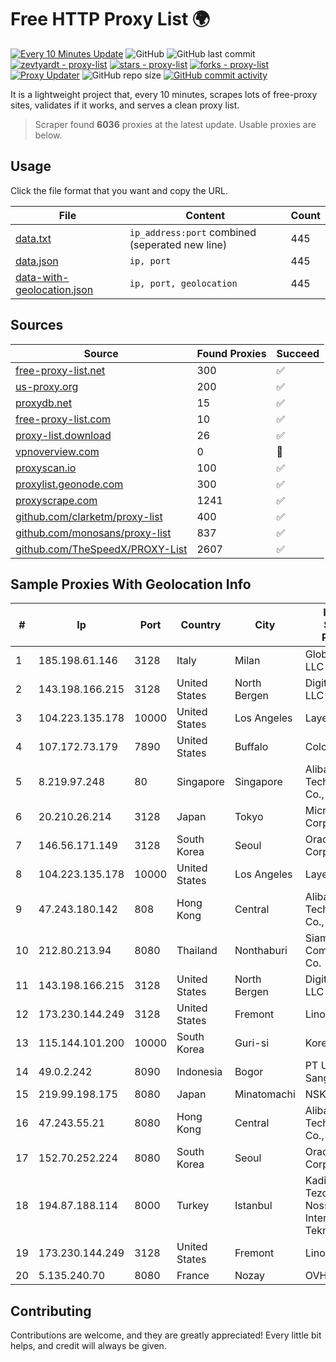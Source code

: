 
# Free HTTP Proxy List 🌍

[![Every 10 Minutes Update](https://github.com/mertguvencli/http-proxy-list/actions/workflows/main.yml/badge.svg?branch=main)](https://github.com/mertguvencli/http-proxy-list/actions/workflows/main.yml)
![GitHub](https://img.shields.io/github/license/mertguvencli/http-proxy-list)
![GitHub last commit](https://img.shields.io/github/last-commit/mertguvencli/http-proxy-list)
[![zevtyardt - proxy-list](https://img.shields.io/static/v1?label=zevtyardt&message=proxy-list&color=blue&logo=github)](https://github.com/zevtyardt/proxy-list "Go to GitHub repo")
[![stars - proxy-list](https://img.shields.io/github/stars/zevtyardt/proxy-list?style=social)](https://github.com/zevtyardt/proxy-list)
[![forks - proxy-list](https://img.shields.io/github/forks/zevtyardt/proxy-list?style=social)](https://github.com/zevtyardt/proxy-list)
[![Proxy Updater](https://github.com/zevtyardt/proxy-list/workflows/Proxy%20Updater/badge.svg)](https://github.com/zevtyardt/proxy-list/actions?query=workflow:"Proxy+Updater")
![GitHub repo size](https://img.shields.io/github/repo-size/zevtyardt/proxy-list)
[![GitHub commit activity](https://img.shields.io/github/commit-activity/m/zevtyardt/proxy-list?logo=commits)](https://github.com/zevtyardt/proxy-list/commits/main)

It is a lightweight project that, every 10 minutes, scrapes lots of free-proxy sites, validates if it works, and serves a clean proxy list.

> Scraper found **6036** proxies at the latest update. Usable proxies are below.

## Usage

Click the file format that you want and copy the URL.

|File|Content|Count|
|----|-------|-----|
|[data.txt](https://raw.githubusercontent.com/mertguvencli/http-proxy-list/main/proxy-list/data.txt)|`ip_address:port` combined (seperated new line)|445|
|[data.json](https://raw.githubusercontent.com/mertguvencli/http-proxy-list/main/proxy-list/data.json)|`ip, port`|445|
|[data-with-geolocation.json](https://raw.githubusercontent.com/mertguvencli/http-proxy-list/main/proxy-list/data-with-geolocation.json)|`ip, port, geolocation`|445|

## Sources

|Source|Found Proxies|Succeed|
|------|-------------|-------|
|[free-proxy-list.net](https://free-proxy-list.net)|300|✅|
|[us-proxy.org](https://www.us-proxy.org)|200|✅|
|[proxydb.net](http://proxydb.net)|15|✅|
|[free-proxy-list.com](https://free-proxy-list.com/?page=&port=&type%5B%5D=http&type%5B%5D=https&up_time=0&search=Search)|10|✅|
|[proxy-list.download](https://www.proxy-list.download/HTTP)|26|✅|
|[vpnoverview.com](https://vpnoverview.com/privacy/anonymous-browsing/free-proxy-servers)|0|🚫|
|[proxyscan.io](https://www.proxyscan.io)|100|✅|
|[proxylist.geonode.com](https://proxylist.geonode.com/api/proxy-list?limit=300&page=1&sort_by=lastChecked&sort_type=desc&protocols=http,https)|300|✅|
|[proxyscrape.com](https://api.proxyscrape.com/v2/?request=displayproxies&protocol=http&timeout=10000&country=all&ssl=all&anonymity=all)|1241|✅|
|[github.com/clarketm/proxy-list](https://raw.githubusercontent.com/clarketm/proxy-list/master/proxy-list-raw.txt)|400|✅|
|[github.com/monosans/proxy-list](https://raw.githubusercontent.com/monosans/proxy-list/main/proxies/http.txt)|837|✅|
|[github.com/TheSpeedX/PROXY-List](https://raw.githubusercontent.com/TheSpeedX/PROXY-List/master/http.txt)|2607|✅|


## Sample Proxies With Geolocation Info

|#|Ip|Port|Country|City|Internet Service Provider|
|-|--|----|-------|----|-------------------------|
|1|185.198.61.146|3128|Italy|Milan|Global Router LLC|
|2|143.198.166.215|3128|United States|North Bergen|DigitalOcean, LLC|
|3|104.223.135.178|10000|United States|Los Angeles|LayerHost|
|4|107.172.73.179|7890|United States|Buffalo|ColoCrossing|
|5|8.219.97.248|80|Singapore|Singapore|Alibaba (US) Technology Co., Ltd.|
|6|20.210.26.214|3128|Japan|Tokyo|Microsoft Corporation|
|7|146.56.171.149|3128|South Korea|Seoul|Oracle Corporation|
|8|104.223.135.178|10000|United States|Los Angeles|LayerHost|
|9|47.243.180.142|808|Hong Kong|Central|Alibaba (US) Technology Co., Ltd.|
|10|212.80.213.94|8080|Thailand|Nonthaburi|Siamdata Communication Co.|
|11|143.198.166.215|3128|United States|North Bergen|DigitalOcean, LLC|
|12|173.230.144.249|3128|United States|Fremont|Linode, LLC|
|13|115.144.101.200|10000|South Korea|Guri-si|Korea Telecom|
|14|49.0.2.242|8090|Indonesia|Bogor|PT Usaha Adi Sanggoro|
|15|219.99.198.175|8080|Japan|Minatomachi|NSK Co., Ltd.|
|16|47.243.55.21|8080|Hong Kong|Central|Alibaba (US) Technology Co., Ltd.|
|17|152.70.252.224|8080|South Korea|Seoul|Oracle Corporation|
|18|194.87.188.114|8000|Turkey|Istanbul|Kadir Huseyin Tezcan Nosspeed Internet Teknolojileri|
|19|173.230.144.249|3128|United States|Fremont|Linode, LLC|
|20|5.135.240.70|8080|France|Nozay|OVH SAS|



## Contributing

Contributions are welcome, and they are greatly appreciated! Every
little bit helps, and credit will always be given.


